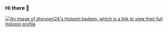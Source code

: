 ### Hi there 👋
[![An image of @srujanj24's Holopin badges, which is a link to view their full Holopin profile](https://holopin.me/srujanj24)](https://holopin.io/@srujanj24)

<!--
**srujan-j24/srujan-j24** is a ✨ _special_ ✨ repository because its `README.md` (this file) appears on your GitHub profile.

Here are some ideas to get you started:

- 🔭 I’m currently working on ...
- 🌱 I’m currently learning ...
- 👯 I’m looking to collaborate on ...
- 🤔 I’m looking for help with ...
- 💬 Ask me about ...
- 📫 How to reach me: ...
- 😄 Pronouns: ...
- ⚡ Fun fact: ...
-->
